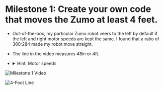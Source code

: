 # Milestone 1: Create your own code that moves the Zumo at least 4 feet.

* Out-of-the-box, my particular Zumo robot veers to the left by default if the left and right motor speeds are kept the same. I found that a ratio of 300:284 made my robot move straight.

* The line in the video measures 48in or 4ft.

* <details>
  <summary>Hint: Motor speeds</summary>
  
  ```
  Start out by testing with equal Left and Right Motor speeds.
  If the robot veers to the left, then the Left Motor should be given a higher speed.
  Else if the robot veers to the right, then the Right Motor should be given a higher speed.
  ```
</details>


![Milestone 1 Video](../Media/Milestone-1.gif)

![4-Foot Line](../Media/Line.png)
